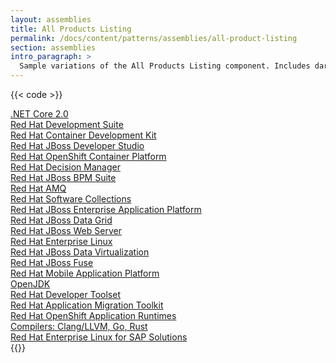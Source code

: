 ```yaml
---
layout: assemblies
title: All Products Listing
permalink: /docs/content/patterns/assemblies/all-product-listing
section: assemblies
intro_paragraph: >
  Sample variations of the All Products Listing component. Includes dark, light, and standard variations.
---
```


{{< code >}}
<div class="view-content grid all-products-listing" data-rhd-grid="normal">
          <div class="views-row">
    <div class="views-field views-field-title"><span class="field-content"><a href="/products/dotnet/overview">.NET Core 2.0</a></span></div>
  </div>
    <div class="views-row">
    <div class="views-field views-field-title"><span class="field-content"><a href="/products/devsuite/overview">Red Hat Development Suite</a></span></div>
  </div>
    <div class="views-row">
    <div class="views-field views-field-title"><span class="field-content"><a href="/products/cdk/overview">Red Hat Container Development Kit</a></span></div>
  </div>
    <div class="views-row">
    <div class="views-field views-field-title"><span class="field-content"><a href="/products/devstudio/overview">Red Hat JBoss Developer Studio</a></span></div>
  </div>
    <div class="views-row">
    <div class="views-field views-field-title"><span class="field-content"><a href="/products/openshift/overview">Red Hat OpenShift Container Platform</a></span></div>
  </div>
    <div class="views-row">
    <div class="views-field views-field-title"><span class="field-content"><a href="/products/red-hat-decision-manager/overview">Red Hat Decision Manager</a></span></div>
  </div>
    <div class="views-row">
    <div class="views-field views-field-title"><span class="field-content"><a href="/products/bpmsuite/overview">Red Hat JBoss BPM Suite</a></span></div>
  </div>
    <div class="views-row">
    <div class="views-field views-field-title"><span class="field-content"><a href="/products/amq/overview">Red Hat AMQ</a></span></div>
  </div>
    <div class="views-row">
    <div class="views-field views-field-title"><span class="field-content"><a href="/products/softwarecollections/overview">Red Hat Software Collections</a></span></div>
  </div>
    <div class="views-row">
    <div class="views-field views-field-title"><span class="field-content"><a href="/products/eap/overview">Red Hat JBoss Enterprise Application Platform</a></span></div>
  </div>
    <div class="views-row">
    <div class="views-field views-field-title"><span class="field-content"><a href="/products/datagrid/overview">Red Hat JBoss Data Grid</a></span></div>
  </div>
    <div class="views-row">
    <div class="views-field views-field-title"><span class="field-content"><a href="/products/webserver/overview">Red Hat JBoss Web Server</a></span></div>
  </div>
    <div class="views-row">
    <div class="views-field views-field-title"><span class="field-content"><a href="/products/rhel/overview">Red Hat Enterprise Linux</a></span></div>
  </div>
    <div class="views-row">
    <div class="views-field views-field-title"><span class="field-content"><a href="/products/datavirt/overview">Red Hat JBoss Data Virtualization</a></span></div>
  </div>
    <div class="views-row">
    <div class="views-field views-field-title"><span class="field-content"><a href="/products/fuse/overview">Red Hat JBoss Fuse</a></span></div>
  </div>
    <div class="views-row">
    <div class="views-field views-field-title"><span class="field-content"><a href="/products/mobileplatform/overview">Red Hat Mobile Application Platform</a></span></div>
  </div>
    <div class="views-row">
    <div class="views-field views-field-title"><span class="field-content"><a href="/products/openjdk/overview">OpenJDK</a></span></div>
  </div>
    <div class="views-row">
    <div class="views-field views-field-title"><span class="field-content"><a href="/products/developertoolset/overview">Red Hat Developer Toolset</a></span></div>
  </div>
    <div class="views-row">
    <div class="views-field views-field-title"><span class="field-content"><a href="/products/rhamt/overview">Red Hat Application Migration Toolkit</a></span></div>
  </div>
    <div class="views-row">
    <div class="views-field views-field-title"><span class="field-content"><a href="/products/rhoar/overview">Red Hat OpenShift Application Runtimes</a></span></div>
  </div>
    <div class="views-row">
    <div class="views-field views-field-title"><span class="field-content"><a href="/products/clang-llvm-go-rust/overview">Compilers: Clang/LLVM, Go, Rust</a></span></div>
  </div>
    <div class="views-row">
    <div class="views-field views-field-title"><span class="field-content"><a href="/products/sap/overview">Red Hat Enterprise Linux for SAP Solutions</a></span></div>
  </div>
</div>
{{</ code >}}
